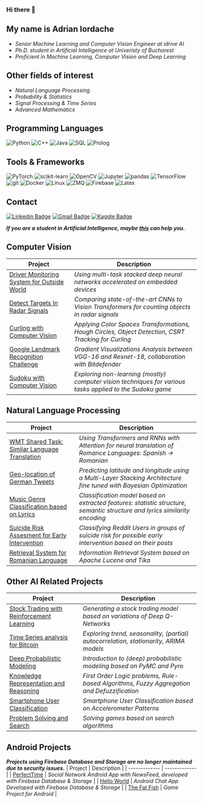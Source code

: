 ### Hi there 👋

## My name is Adrian Iordache 

 - *Senior Machine Learning and Computer Vision Engineer at idrive AI*
 - *Ph.D. student in Artificial Intelligence at Univeristy of Bucharest*
 - *Proficient in Machine Learning, Computer Vision and Deep Learning*

## Other fields of interest
 - *Natural Language Processing*
 - *Probability & Statistics*
 - *Signal Processing & Time Series*
 - *Advanced Mathematics*


## Programming Languages
![Python](https://img.shields.io/badge/-Python-white?style=flat-square&logo=Python)
![C++](https://img.shields.io/badge/-C/C++-00599C?style=flat-square&logo=c)
![Java](https://img.shields.io/badge/-Java-orange?style=flat-square&logo=java)
![SQL](https://img.shields.io/badge/-SQL-black?style=flat-square&logo=sql&logoColor=white)
![Prolog](https://img.shields.io/badge/-Prolog-purple?style=flat-square&logo=prolog&logoColor=white)

## Tools & Frameworks
![PyTorch](https://img.shields.io/badge/-PyTorch-white?style=flat-square&logo=Pytorch)
![scikit-learn](https://img.shields.io/badge/-sklearn-black?style=flat-square&logo=scikit-learn)
![OpenCV](https://img.shields.io/badge/-OpenCV-blue?style=flat-square&logo=opencv&logoColor=green)
![Jupyter](https://img.shields.io/badge/-Jupyter-white?style=flat-square&logo=jupyter)
![pandas](https://img.shields.io/badge/-pandas-navy?style=flat-square&logo=pandas)
![TensorFlow](https://img.shields.io/badge/-TensorFlow-white?style=flat-square&logo=tensorflow)
![git](https://img.shields.io/badge/-Git-black?style=flat-square&logo=git)
![Docker](https://img.shields.io/badge/-Docker-blue?style=flat-square&logo=docker&logoColor=white)
![Linux](https://img.shields.io/badge/-Linux-black?style=flat-square&logo=linux)
![ZMQ](https://img.shields.io/badge/-ZeroMQ-red?style=flat-square&logo=zeromq)
![Firebase](https://img.shields.io/badge/-Firebase-blue?style=flat-square&logo=firebase)
![Latex](https://img.shields.io/badge/-LaTeX-008080?style=flat-square&logo=latex)


<!-- 
![MQTT](https://img.shields.io/badge/-MQTT-purple?style=flat-square&logo=mqtt)
![DynamoDB](https://img.shields.io/badge/-DynamoDB-orange?style=flat-square&logo=amazon-aws)
![Android Studio](https://img.shields.io/badge/-AndroidStudio-blue?style=flat-square&logo=android)
![Grafana](https://img.shields.io/badge/-Grafana-black?style=flat-square&logo=Grafana)
![Firebase](https://img.shields.io/badge/-Firebase-blue?style=flat-square&logo=firebase)
![Flask](https://img.shields.io/badge/-Flask-black?style=flat-square&logo=Flask) 
-->


## Contact
[![Linkedin Badge](https://img.shields.io/badge/-AdrianIordache-blue?style=flat-square&logo=Linkedin&logoColor=white&link=https://www.linkedin.com/in/adrian-razvan-iordache/)](https://www.linkedin.com/in/adrian-razvan-iordache/)
[![Gmail Badge](https://img.shields.io/badge/-adrian.razvan.iordache@gmail.com-d14836?style=flat-square&logo=Gmail&logoColor=white&link=mailto:adrian.razvan.iordache@gmail.com)](mailto:adrian.razvan.iordache@gmail.com)
[![Kaggle Badge](https://img.shields.io/badge/-AdrianIordache-blue?style=flat-square&logo=Kaggle&logoColor=white&link=https://www.kaggle.com/adrianiordache/)](https://www.kaggle.com/adrianiordache/)

***If you are a student in Artificial Intelligence, maybe [this](https://github.com/AdrianIordache/AI-Masters-Projects) can help you.***

## Computer Vision
| Project  | Description |
| ------------- | ------------- |
| [Driver Monitoring System for Outside World](https://github.com/AdrianIordache/Dissertation-Thesis)  | *Using multi-task stacked deep neural networks accelerated on embedded devices*  |
| [Detect Targets In Radar Signals](https://github.com/AdrianIordache/Detect-Targets-In-Radar-Signals)  | *Comparing state-of-the-art CNNs to Vision Transformers for counting objects in radar signals*   |
| [Curling with Computer Vision](https://github.com/AdrianIordache/Curling-with-Computer-Vision)  | *Applying Color Spaces Transformations, Hough Circles, Object Detection, CSRT Tracking for Curling* |
| [Google Landmark Recognition Challenge](https://github.com/AdrianIordache/DeepLearning-In-Pytorch)  | *Gradient Visualizations Analysis between VGG-16 and Resnet-18, collaboration with Bitdefender* |
| [Sudoku with Computer Vision](https://github.com/AdrianIordache/Sudoku-with-Computer-Vision)  | *Exploring non-learning (mostly) computer vision techniques for various tasks applied to the Sudoku game* |

## Natural Language Processing
| Project  | Description |
| ------------- | ------------- |
| [WMT Shared Task: Similar Language Translation](https://github.com/AdrianIordache/WMT-Shared-Task-Similar-Language-Translation)  | *Using Transformers and  RNNs with Attention for neural translation of Romance Languages: Spanish → Romanian*  |
| [Geo-location of German Tweets](https://github.com/AdrianIordache/Geo-locationOfGermanTweets)  | *Predicting latitude and longitude using a Multi-Layer Stacking Architecture fine tuned with Bayesian Optimization*   |
| [Music Genre Classification based on Lyrics](https://github.com/AdrianIordache/Music-Genre-Classification-based-on-Lyrics)  | *Classification model based on extracted features: statistic structure, semantic structure and lyrics similarity encoding* |
| [Suicide Risk Assesment for Early Intervention](https://github.com/AdrianIordache/Suicide-Risk-Assesment-for-Early-Intervention)  | *Classifying Reddit Users in groups of suicide risk for possible early intervention based on their posts* |
| [Retrieval System for Romanian Language](https://github.com/AdrianIordache/Retrieval-System-Romanian-Language)  | *Information Retrieval System based on Apache Lucene and Tika* |

## Other AI Related Projects
| Project  | Description |
| ------------- | ------------- |
| [Stock Trading with Reinforcement Learning](https://github.com/AdrianIordache/Reinforcement-Learning-in-Finance)  | *Generating a stock trading model based on variations of Deep Q-Networks*  |
| [Time Series analysis for Bitcoin](https://github.com/AdrianIordache/Statistics-for-Data-Science)  | *Exploring trend, seasonality, (partial) autocorrelation, stationarity, ARIMA models*   |
| [Deep Probabilistic Modeling](https://github.com/AdrianIordache/Probabilistic-Programming)  | *Introduction to (deep) probabilistic modeling based on PyMC and Pyro* |
| [Knowledge Representation and Reasoning](https://github.com/AdrianIordache/Knowledge-Representation-and-Reasoning)  | *First Order Logic problems, Rule-based Algorithms, Fuzzy Aggregation and Defuzzification* |
| [Smartphone User Classification](https://github.com/AdrianIordache/SmartphoneUserClassification)  | *Smartphone User Classification based on Accelerometer Patterns* |
| [Problem Solving and Search](https://github.com/AdrianIordache/Problem-Solving-and-Search)  | *Solving games based on search algorithms* |

## Android Projects
***Projects using Firebase Database and Storage are no longer maintained due to security issues.***
| Project  | Description |
| ------------- | ------------- |
| [PerfectTime](https://github.com/AdrianIordache/PerfectTime)  | *Social Network Android App with NewsFeed, developed with Firebase Database & Storage*  |
| [Hello World](https://github.com/AdrianIordache/HelloWorld)  | *Android Chat App Developed with Firebase Database & Storage* |
| [The Fat Fish](https://github.com/AdrianIordache/TheFatFish)  | *Game Project for Android*   |


<!-- <p align="center">
  <img height="50%" width="auto" src ="https://github-readme-stats.vercel.app/api?username=AdrianIordache&show_icons=true&count_private=true&theme=darcula&hide_border=true&hide=issues,contribs&bg_color=00000000">
  <img height="50%" width="auto" src ="https://github-readme-stats.vercel.app/api/top-langs/?username=AdrianIordache&layout=compact&hide_border=true&theme=darcula&bg_color=00000000&langs_count=6&hide=jupyter%20notebook,tex,css,php&exclude_repo=Pacman-AI">
  <img src ="https://github-readme-streak-stats.herokuapp.com?user=AdrianIordache&theme=darcula&hide_border=true&background=FFFFFF00">
  <br>
  <br>
</p> -->

<!--
**AdrianIordache/AdrianIordache** is a ✨ _special_ ✨ repository because its `README.md` (this file) appears on your GitHub profile.

Here are some ideas to get you started:

- 🔭 I’m currently working on ...
- 🌱 I’m currently learning ...
- 👯 I’m looking to collaborate on ...
- 🤔 I’m looking for help with ...
- 💬 Ask me about ...
- 📫 How to reach me: ...
- 😄 Pronouns: ...
- ⚡ Fun fact: ...
-->
